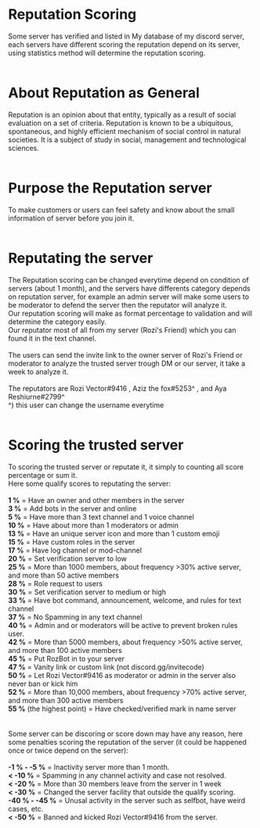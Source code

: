 # Reputation Scoring
Some server has verified and listed in My database of my discord server, each servers have different scoring the reputation depend on its server, using statistics method will determine the reputation scoring.
<br />
<br />
# About Reputation as General
Reputation is an opinion about that entity, typically as a result of social evaluation on a set of criteria. Reputation is known to be a ubiquitous, spontaneous, and highly efficient mechanism of social control in natural societies. It is a subject of study in social, management and technological sciences. 
<br />
<br />
# Purpose the Reputation server
To make customers or users can feel safety and know about the small information of server before you join it.
<br />
<br />
# Reputating the server
The Reputation scoring can be changed everytime depend on condition of servers (about 1 month), and the servers have differents category depends on reputation server, for example an admin server will make some users to be moderator to defend the server then the reputator will analyze it.
<br />
Our reputation scoring will make as format percentage to validation and will determine the category easily.
<br />
Our reputator most of all from my server (Rozi's Friend) which you can found it in the text channel.
<br />
<br />
The users can send the invite link to the owner server of Rozi's Friend or moderator to analyze the trusted server trough DM or our server, it take a week to analyze it.
<br />
<br />
The reputators are Rozi Vector#9416 , Aziz the fox#5253^ , and Aya Reshiurne#2799^
<br />
^) this user can change the username everytime
<br />
<br />
# Scoring the trusted server
To scoring the trusted server or reputate it, it simply to counting all score percentage or sum it.
<br />
Here some qualify scores to reputating the server:
<br />
<br />
**1 %** = Have an owner and other members in the server <br />
**3 %** = Add bots in the server and online <br />
**5 %** = Have more than 3 text channel and 1 voice channel <br />
**10 %** = Have about more than 1 moderators or admin <br />
**13 %** = Have an unique server icon and more than 1 custom emoji <br />
**15 %** = Have custom roles in the server <br />
**17 %** = Have log channel or mod-channel <br />
**20 %** = Set verification server to low <br />
**25 %** = More than 1000 members, about frequency >30% active server, and more than 50 active members <br />
**28 %** = Role request to users <br />
**30 %** = Set verification server to medium or high <br />
**33 %** = Have bot command, announcement, welcome, and rules for text channel <br />
**37 %** = No Spamming in any text channel <br />
**40 %** = Admin and or moderators will be active to prevent broken rules user. <br />
**42 %** = More than 5000 members, about frequency >50% active server, and more than 100 active members <br />
**45 %** = Put RozBot in to your server <br />
**47 %** = Vanity link or custom link (not discord.gg/invitecode) <br />
**50 %** = Let Rozi Vector#9416 as moderator or admin in the server also never ban or kick him <br />
**52 %** = More than 10,000 members, about frequency >70% active server, and more than 300 active members <br />
**55 %** (the highest point) = Have checked/verified mark in name server <br />
<br />
<br />
Some server can be discoring or score down may have any reason, here some penalties scoring the reputation of the server (it could be happened once or twice depend on the server):
<br />
<br />
**-1 % - -5 %** = Inactivity server more than 1 month. <br />
**< -10 %** = Spamming in any channel activity and case not resolved. <br />
**< -20 %** = More than 30 members leave from the server in 1 week <br />
**< -30 %** = Changed the server facility that outside the qualify scoring. <br />
**-40 % - -45 %** = Unusal activity in the server such as selfbot, have weird cases, etc. <br />
**< -50 %** = Banned and kicked Rozi Vector#9416 from the server. <br />
<br />
<br />
